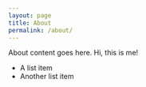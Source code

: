 ```yaml
---
layout: page
title: About
permalink: /about/
---
```


About content goes here.
Hi, this is me!
* A list item
* Another list item
